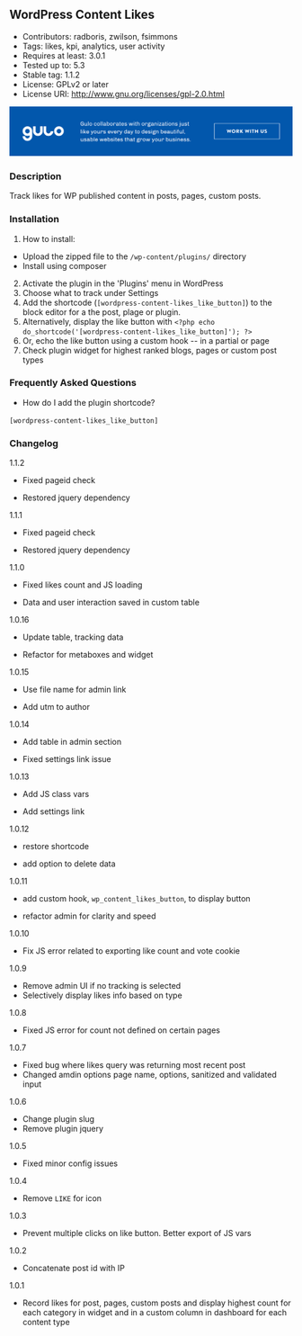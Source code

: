 
## WordPress Content Likes ##

* Contributors: radboris, zwilson, fsimmons
* Tags: likes, kpi, analytics, user activity
* Requires at least: 3.0.1
* Tested up to: 5.3
* Stable tag: 1.1.2
* License: GPLv2 or later
* License URI: http://www.gnu.org/licenses/gpl-2.0.html


<a href="https://www.gulosolutions.com/?utm_source=github&utm_medium=website&utm_campaign=links">![Image](https://github.com/GuloSolutions/wp-content-likes/blob/master/public/images/banner-github.png)</a>


### Description ###

Track likes for WP published content in posts, pages, custom posts.

### Installation ###

1. How to install:

  * Upload the zipped file to the `/wp-content/plugins/` directory
  * Install using composer

2. Activate the plugin in the 'Plugins' menu in WordPress
3. Choose what to track under Settings
4. Add the shortcode (`[wordpress-content-likes_like_button]`) to the block editor for a the post, plage or plugin.
5. Alternatively, display the like button with `<?php echo do_shortcode('[wordpress-content-likes_like_button]'); ?>`
6. Or, echo the like button using a custom hook -- <?php echo wp_content_likes_button(); ?> in a partial or page
7. Check plugin widget for highest ranked blogs, pages or custom post types

### Frequently Asked Questions ###

* How do I add the plugin shortcode?

`[wordpress-content-likes_like_button]`

### Changelog ###

1.1.2

* Fixed pageid check

* Restored jquery dependency

1.1.1

* Fixed pageid check

* Restored jquery dependency

1.1.0

* Fixed likes count and JS loading

* Data and user interaction saved in custom table

1.0.16

* Update table, tracking data

* Refactor for metaboxes and widget

1.0.15

* Use file name for admin link

* Add utm to author

1.0.14

* Add table in admin section

* Fixed settings link issue

1.0.13

* Add JS class vars

* Add settings link

1.0.12

* restore shortcode

* add option to delete data

1.0.11

* add custom hook, `wp_content_likes_button`, to display button

* refactor admin for clarity and speed

1.0.10

* Fix JS error related to exporting like count and vote cookie

1.0.9

* Remove admin UI if no tracking is selected
* Selectively  display likes info based on type

1.0.8

* Fixed JS error for count not defined on certain pages

1.0.7

* Fixed bug where likes query was returning most recent post
* Changed amdin options page name, options, sanitized and validated input

1.0.6

* Change plugin slug
* Remove plugin jquery

1.0.5

* Fixed minor config issues

1.0.4

* Remove `LIKE` for icon

1.0.3

* Prevent multiple clicks on like button. Better export of JS vars

1.0.2

* Concatenate post id with IP

1.0.1

* Record likes for post, pages, custom posts and display highest count for each category in widget and in a custom column in dashboard for each content type
